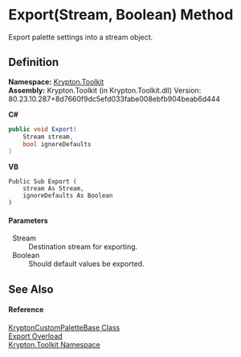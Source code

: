 # Export(Stream, Boolean) Method


Export palette settings into a stream object.



## Definition
**Namespace:** <a href="79d2eac2-21f4-54ff-7552-b20c33c30600.md">Krypton.Toolkit</a>  
**Assembly:** Krypton.Toolkit (in Krypton.Toolkit.dll) Version: 80.23.10.287+8d7660f9dc5efd033fabe008ebfb904beab6d444

**C#**
``` C#
public void Export(
	Stream stream,
	bool ignoreDefaults
)
```
**VB**
``` VB
Public Sub Export ( 
	stream As Stream,
	ignoreDefaults As Boolean
)
```



#### Parameters
<dl><dt>  Stream</dt><dd>Destination stream for exporting.</dd><dt>  Boolean</dt><dd>Should default values be exported.</dd></dl>

## See Also


#### Reference
<a href="19e895c2-5326-25bf-d4bb-c7367f234f77.md">KryptonCustomPaletteBase Class</a>  
<a href="52b0b935-f5c3-da82-52a5-ff118941062f.md">Export Overload</a>  
<a href="79d2eac2-21f4-54ff-7552-b20c33c30600.md">Krypton.Toolkit Namespace</a>  
